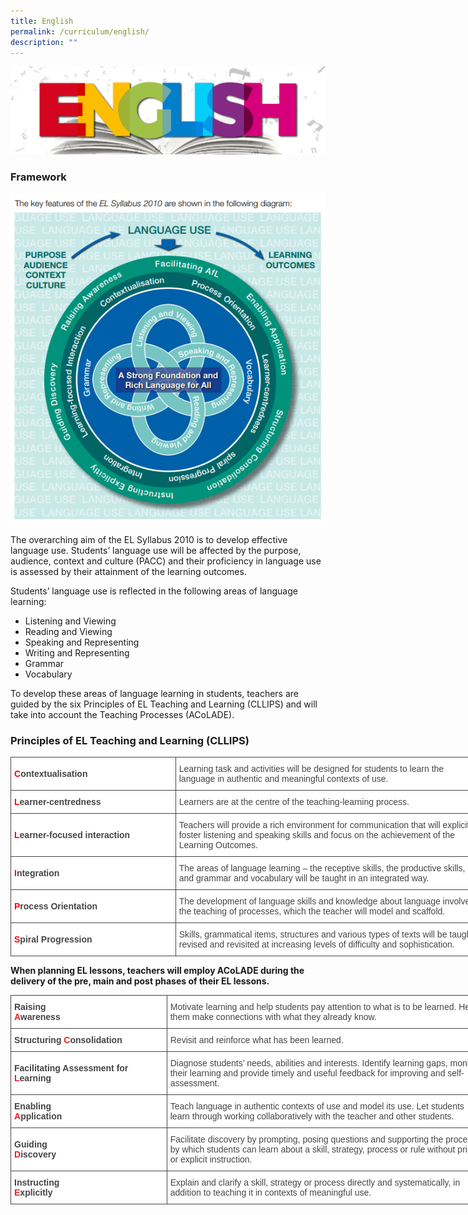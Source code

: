 ```yaml
---
title: English
permalink: /curriculum/english/
description: ""
---
```

![](/images/ATS_English.jpeg)

### Framework

![](/images/EL_framework.png)

The overarching aim of the EL Syllabus 2010 is to develop effective language use. Students’ language use will be affected by the purpose, audience, context and culture (PACC) and their proficiency in language use is assessed by their attainment of the learning outcomes. 


Students’ language use is reflected in the following areas of language learning:

*   Listening and Viewing
*   Reading and Viewing    
*   Speaking and Representing   
*   Writing and Representing
*   Grammar
*   Vocabulary
    

  
To develop these areas of language learning in students, teachers are guided by the six Principles of EL Teaching and Learning (CLLIPS) and will take into account the Teaching Processes (ACoLADE).


### Principles of EL Teaching and Learning (CLLIPS)


<style type="text/css">
.tg  {border-collapse:collapse;border-spacing:0;margin:0px auto;}
.tg td{border-color:black;border-style:solid;border-width:1px;font-family:Arial, sans-serif;font-size:14px;
  overflow:hidden;padding:10px 5px;word-break:normal;}
.tg th{border-color:black;border-style:solid;border-width:1px;font-family:Arial, sans-serif;font-size:14px;
  font-weight:normal;overflow:hidden;padding:10px 5px;word-break:normal;}
.tg .tg-j9u5{background-color:#FFF;border-color:#454545;color:#F00;font-weight:bold;text-align:left;vertical-align:middle}
.tg .tg-z2mj{background-color:#FFF;border-color:#454545;color:#454545;text-align:left;vertical-align:middle}
</style>
<table class="tg" style="undefined;table-layout: fixed; width: 752px">
<colgroup>
<col style="width: 264px">
<col style="width: 488px">
</colgroup>
<tbody>
  <tr>
    <td class="tg-j9u5">C<span style="color:#454545">ontextualisation</span></td>
    <td class="tg-z2mj">Learning task and activities will be designed for students to learn the language in authentic and meaningful contexts of use.</td>
  </tr>
  <tr>
    <td class="tg-j9u5">L<span style="color:#454545">earner-centredness</span></td>
    <td class="tg-z2mj">Learners are at the centre of the teaching-learning process.</td>
  </tr>
  <tr>
    <td class="tg-j9u5">L<span style="color:#454545">earner-focused interaction</span></td>
    <td class="tg-z2mj">Teachers will provide a rich environment for communication that will explicitly foster listening and speaking skills and focus on the achievement of the Learning Outcomes.</td>
  </tr>
  <tr>
    <td class="tg-j9u5">I<span style="color:#454545">ntegration</span></td>
    <td class="tg-z2mj">The areas of language learning – the receptive skills, the productive skills, and grammar and vocabulary will be taught in an integrated way.</td>
  </tr>
  <tr>
    <td class="tg-j9u5">P<span style="color:#454545">rocess Orientation</span></td>
    <td class="tg-z2mj">The development of language skills and knowledge about language involves the teaching of processes, which the teacher will model and scaffold.</td>
  </tr>
  <tr>
    <td class="tg-j9u5">S<span style="color:#454545">piral Progression</span></td>
    <td class="tg-z2mj">Skills, grammatical items, structures and various types of texts will be taught, revised and revisited at increasing levels of difficulty and sophistication.</td>
  </tr>
</tbody>
</table>


**When planning EL lessons, teachers will employ ACoLADE during the delivery of the pre, main and post phases of their EL lessons.**

<style type="text/css">
.tg  {border-collapse:collapse;border-spacing:0;margin:0px auto;}
.tg td{border-color:black;border-style:solid;border-width:1px;font-family:Arial, sans-serif;font-size:14px;
  overflow:hidden;padding:10px 5px;word-break:normal;}
.tg th{border-color:black;border-style:solid;border-width:1px;font-family:Arial, sans-serif;font-size:14px;
  font-weight:normal;overflow:hidden;padding:10px 5px;word-break:normal;}
.tg .tg-rj2y{background-color:#FFF;border-color:#454545;color:#454545;font-weight:bold;text-align:left;vertical-align:middle}
.tg .tg-z2mj{background-color:#FFF;border-color:#454545;color:#454545;text-align:left;vertical-align:middle}
</style>
<table class="tg" style="undefined;table-layout: fixed; width: 760px">
<colgroup>
<col style="width: 250px">
<col style="width: 510px">
</colgroup>
<tbody>
  <tr>
    <td class="tg-rj2y">Raising<br><span style="color:#ED2125">A</span>wareness</td>
    <td class="tg-z2mj">Motivate learning and help students pay attention to what is to be learned. Help them make connections with what they already know.</td>
  </tr>
  <tr>
    <td class="tg-rj2y">Structuring <span style="color:#ED2125">C</span>onsolidation</td>
    <td class="tg-z2mj">Revisit and reinforce what has been learned.</td>
  </tr>
  <tr>
    <td class="tg-rj2y">Facilitating Assessment for <span style="color:#ED2125">L</span>earning</td>
    <td class="tg-z2mj">Diagnose students’ needs, abilities and interests. Identify learning gaps, monitor their learning and provide timely and useful feedback for improving and self-assessment.</td>
  </tr>
  <tr>
    <td class="tg-rj2y">Enabling<br><span style="color:#ED2125">A</span>pplication</td>
    <td class="tg-z2mj">Teach language in authentic contexts of use and model its use. Let students learn through working collaboratively with the teacher and other students.</td>
  </tr>
  <tr>
    <td class="tg-rj2y">Guiding<br><span style="color:#ED2125">D</span>iscovery</td>
    <td class="tg-z2mj">Facilitate discovery by prompting, posing questions and supporting the process by which students can learn about a skill, strategy, process or rule without prior or explicit instruction.</td>
  </tr>
  <tr>
    <td class="tg-rj2y">Instructing<br><span style="color:#ED2125">E</span>xplicitly</td>
    <td class="tg-z2mj">Explain and clarify a skill, strategy or process directly and systematically, in addition to teaching it in contexts of meaningful use.</td>
  </tr>
</tbody>
</table>